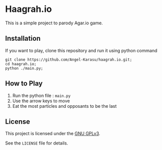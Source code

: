 # Haagrah.io

This is a simple project to parody Agar.io game.
    
## Installation

If you want to play, clone this repository and run it using python command
```shell
git clone https://github.com/Angel-Karasu/haagrah.io.git;
cd haagrah.io;
python ./main.py;
```

## How to Play

1. Run the python file : `main.py`
2. Use the arrow keys to move
3. Eat the most particles and opposants to be the last
  
## License

This project is licensed under the [GNU GPLv3](https://choosealicense.com/licenses/gpl-3.0/).

See the `LICENSE` file for details.
